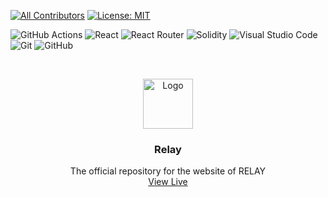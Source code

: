 
<!-- ALL-CONTRIBUTORS-BADGE:START - Do not remove or modify this section -->
[![All Contributors](https://img.shields.io/badge/all_contributors-2-orange.svg?style=flat-square)](#contributors-)
[![License: MIT](https://img.shields.io/badge/License-MIT-yellow.svg)](https://opensource.org/licenses/MIT)
<!-- ALL-CONTRIBUTORS-BADGE:END -->

<!-- Other badges-->
![GitHub Actions](https://img.shields.io/badge/github%20actions-%232671E5.svg?style=for-the-badge&logo=githubactions&logoColor=white)
![React](https://img.shields.io/badge/react-%2320232a.svg?style=for-the-badge&logo=react&logoColor=%2361DAFB)
![React Router](https://img.shields.io/badge/React_Router-CA4245?style=for-the-badge&logo=react-router&logoColor=white)
![Solidity](https://img.shields.io/badge/Solidity-e6e6e6?style=for-the-badge&logo=solidity&logoColor=black)
![Visual Studio Code](https://img.shields.io/badge/Visual%20Studio%20Code-0078d7.svg?style=for-the-badge&logo=visual-studio-code&logoColor=white)
![Git](https://img.shields.io/badge/git-%23F05033.svg?style=for-the-badge&logo=git&logoColor=white)
![GitHub](https://img.shields.io/badge/github-%23121011.svg?style=for-the-badge&logo=github&logoColor=white)
<!-- Other badges-->

<br />
<p align="center">
  <a href="https://github.com/a-sambhab/Relay">
    <img src="https://res.cloudinary.com/divr26z8e/image/upload/v1667665029/nubelson-fernandes-iE71-TMrrkE-unsplash_rctkbn.jpg" alt="Logo" width="80">
  </a>

  <h3 align="center">Relay</h3>

  <p align="center">
    The official repository for the website of RELAY
    <br />
    <a href="https://nftdocket.vercel.app/">View Live</a>
  </p>
</p>
